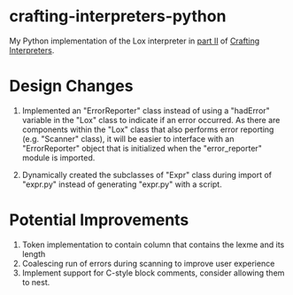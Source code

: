 # crafting-interpreters-python
My Python implementation of the Lox interpreter in [part II](https://craftinginterpreters.com/a-tree-walk-interpreter.html) of [Crafting Interpreters](https://craftinginterpreters.com/).

# Design Changes
1. Implemented an "ErrorReporter" class instead of using a "hadError" variable in the "Lox" class to indicate if an error occurred. As there are components within the "Lox" class that also performs error reporting (e.g. "Scanner" class), it will be easier to interface with an "ErrorReporter" object that is initialized when the "error_reporter" module is imported.

2. Dynamically created the subclasses of "Expr" class during import of "expr.py" instead of generating "expr.py" with a script.

# Potential Improvements
1. Token implementation to contain column that contains the lexme and its length
2. Coalescing run of errors during scanning to improve user experience
3. Implement support for C-style block comments, consider allowing them to nest.